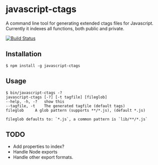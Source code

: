 # javascript-ctags

A command line tool for generating extended ctags files for Javascript.
Currently it indexes all functions, both public and private.

[![Build Status](https://secure.travis-ci.org/andersjanmyr/sleep-sort.png)](http://travis-ci.org/andersjanmyr/sleep-sort)


## Installation

    $ npm install -g javascript-ctags


## Usage

    $ bin/javascript-ctags -?
    javascript-ctags [-?] [-t tagfile] [fileglob]
    --help, -h, -?	 show this
    --tagfile, -t	 The generated tagfile (default tags)
    fileglob	 A glob pattern (supports **/*.js), (default *.js)

    fileglob defaults to: `*.js`, a common pattern is `lib/**/*.js`


## TODO

* Add properties to index?
* Handle Node exports
* Handle other export formats.


